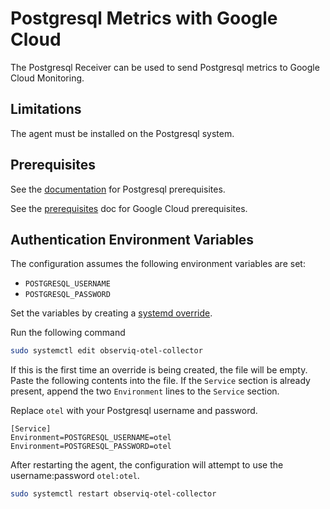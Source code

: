 # Postgresql Metrics with Google Cloud

The Postgresql Receiver can be used to send Postgresql metrics to Google Cloud Monitoring.

## Limitations

The agent must be installed on the Postgresql system.

## Prerequisites

See the [documentation](https://github.com/observIQ/bindplane-agent/blob/main/docs/receivers.md) for Postgresql prerequisites.

See the [prerequisites](../README.md) doc for Google Cloud prerequisites.

## Authentication Environment Variables

The configuration assumes the following environment variables are set:
- `POSTGRESQL_USERNAME`
- `POSTGRESQL_PASSWORD`

Set the variables by creating a [systemd override](https://wiki.archlinux.org/title/systemd#Replacement_unit_files).

Run the following command
```bash
sudo systemctl edit observiq-otel-collector
```

If this is the first time an override is being created, the file will be empty. Paste the following contents into the file. If the `Service` section is already present, append the two `Environment` lines to the `Service` section.

Replace `otel` with your Postgresql username and password.
```
[Service]
Environment=POSTGRESQL_USERNAME=otel
Environment=POSTGRESQL_PASSWORD=otel
```

After restarting the agent, the configuration will attempt to use the username:password `otel:otel`.

```bash
sudo systemctl restart observiq-otel-collector
```
